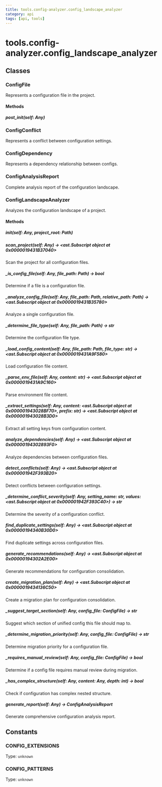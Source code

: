 ```yaml
---
title: tools.config-analyzer.config_landscape_analyzer
category: api
tags: [api, tools]
---
```


# tools.config-analyzer.config_landscape_analyzer



## Classes

### ConfigFile

Represents a configuration file in the project.

#### Methods

##### __post_init__(self: Any)



### ConfigConflict

Represents a conflict between configuration settings.

### ConfigDependency

Represents a dependency relationship between configs.

### ConfigAnalysisReport

Complete analysis report of the configuration landscape.

### ConfigLandscapeAnalyzer

Analyzes the configuration landscape of a project.

#### Methods

##### __init__(self: Any, project_root: Path)



##### scan_project(self: Any) -> <ast.Subscript object at 0x0000019431B37040>

Scan the project for all configuration files.

##### _is_config_file(self: Any, file_path: Path) -> bool

Determine if a file is a configuration file.

##### _analyze_config_file(self: Any, file_path: Path, relative_path: Path) -> <ast.Subscript object at 0x0000019431B35780>

Analyze a single configuration file.

##### _determine_file_type(self: Any, file_path: Path) -> str

Determine the configuration file type.

##### _load_config_content(self: Any, file_path: Path, file_type: str) -> <ast.Subscript object at 0x0000019431A9F580>

Load configuration file content.

##### _parse_env_file(self: Any, content: str) -> <ast.Subscript object at 0x0000019431A9C160>

Parse environment file content.

##### _extract_settings(self: Any, content: <ast.Subscript object at 0x000001943028BF70>, prefix: str) -> <ast.Subscript object at 0x000001943028B3D0>

Extract all setting keys from configuration content.

##### analyze_dependencies(self: Any) -> <ast.Subscript object at 0x00000194302893F0>

Analyze dependencies between configuration files.

##### detect_conflicts(self: Any) -> <ast.Subscript object at 0x000001942F393B20>

Detect conflicts between configuration settings.

##### _determine_conflict_severity(self: Any, setting_name: str, values: <ast.Subscript object at 0x000001942F393C40>) -> str

Determine the severity of a configuration conflict.

##### find_duplicate_settings(self: Any) -> <ast.Subscript object at 0x00000194340B30D0>

Find duplicate settings across configuration files.

##### generate_recommendations(self: Any) -> <ast.Subscript object at 0x00000194302A2E00>

Generate recommendations for configuration consolidation.

##### create_migration_plan(self: Any) -> <ast.Subscript object at 0x0000019434136C50>

Create a migration plan for configuration consolidation.

##### _suggest_target_section(self: Any, config_file: ConfigFile) -> str

Suggest which section of unified config this file should map to.

##### _determine_migration_priority(self: Any, config_file: ConfigFile) -> str

Determine migration priority for a configuration file.

##### _requires_manual_review(self: Any, config_file: ConfigFile) -> bool

Determine if a config file requires manual review during migration.

##### _has_complex_structure(self: Any, content: Any, depth: int) -> bool

Check if configuration has complex nested structure.

##### generate_report(self: Any) -> ConfigAnalysisReport

Generate comprehensive configuration analysis report.

## Constants

### CONFIG_EXTENSIONS

Type: `unknown`

### CONFIG_PATTERNS

Type: `unknown`

